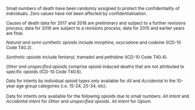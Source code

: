 <small>
Small numbers of death have been randomly assigned to protect the confidentiality of individuals. Zero values have not been affected by confidentialisation.  

Causes of death data for 2017 and 2018 are preliminary and subject to a further revisions process; data for 2016 are subject to a revisions process; data for 2015 and earlier years are final.  

*Natural and semi-synthetic opioids* include morphine, oxycodone and codeine (ICD-10 Code T40.2).  

*Synthetic opioids* include fentanyl, tramadol and pethidine (ICD-10 Code T40.4).  

*Other and unspecified opioids* comprise opioid-induced deaths that are not attributed to specific opioids (ICD-10 Code T40.6).   

Data for intents by individual opioid types only available for *All* and *Accidental* in the 10-year age group categories (i.e. 15-24, 25-34, etc).

Data for intents only available for the following opioids due to small numbers:
*All intent* and *Accidental intent* for *Other and unspecified opioids*.
*All intent* for *Opium*.
</small>
